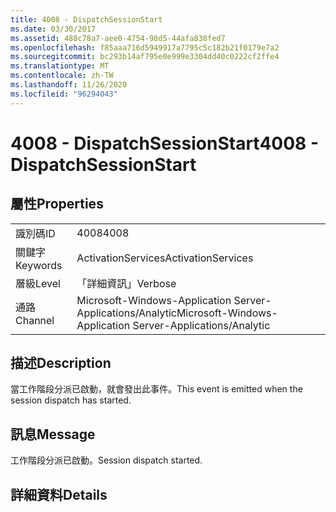 ```yaml
---
title: 4008 - DispatchSessionStart
ms.date: 03/30/2017
ms.assetid: 488c78a7-aee0-4754-98d5-44afa838fed7
ms.openlocfilehash: f85aaa716d5949917a7795c5c182b21f0179e7a2
ms.sourcegitcommit: bc293b14af795e0e999e3304dd40c0222cf2ffe4
ms.translationtype: MT
ms.contentlocale: zh-TW
ms.lasthandoff: 11/26/2020
ms.locfileid: "96294043"
---
```

# <a name="4008---dispatchsessionstart"></a><span data-ttu-id="033d6-102">4008 - DispatchSessionStart</span><span class="sxs-lookup"><span data-stu-id="033d6-102">4008 - DispatchSessionStart</span></span>

## <a name="properties"></a><span data-ttu-id="033d6-103">屬性</span><span class="sxs-lookup"><span data-stu-id="033d6-103">Properties</span></span>  
  
|||  
|-|-|  
|<span data-ttu-id="033d6-104">識別碼</span><span class="sxs-lookup"><span data-stu-id="033d6-104">ID</span></span>|<span data-ttu-id="033d6-105">4008</span><span class="sxs-lookup"><span data-stu-id="033d6-105">4008</span></span>|  
|<span data-ttu-id="033d6-106">關鍵字</span><span class="sxs-lookup"><span data-stu-id="033d6-106">Keywords</span></span>|<span data-ttu-id="033d6-107">ActivationServices</span><span class="sxs-lookup"><span data-stu-id="033d6-107">ActivationServices</span></span>|  
|<span data-ttu-id="033d6-108">層級</span><span class="sxs-lookup"><span data-stu-id="033d6-108">Level</span></span>|<span data-ttu-id="033d6-109">「詳細資訊」</span><span class="sxs-lookup"><span data-stu-id="033d6-109">Verbose</span></span>|  
|<span data-ttu-id="033d6-110">通路</span><span class="sxs-lookup"><span data-stu-id="033d6-110">Channel</span></span>|<span data-ttu-id="033d6-111">Microsoft-Windows-Application Server-Applications/Analytic</span><span class="sxs-lookup"><span data-stu-id="033d6-111">Microsoft-Windows-Application Server-Applications/Analytic</span></span>|  
  
## <a name="description"></a><span data-ttu-id="033d6-112">描述</span><span class="sxs-lookup"><span data-stu-id="033d6-112">Description</span></span>  

 <span data-ttu-id="033d6-113">當工作階段分派已啟動，就會發出此事件。</span><span class="sxs-lookup"><span data-stu-id="033d6-113">This event is emitted when the session dispatch has started.</span></span>  
  
## <a name="message"></a><span data-ttu-id="033d6-114">訊息</span><span class="sxs-lookup"><span data-stu-id="033d6-114">Message</span></span>  

 <span data-ttu-id="033d6-115">工作階段分派已啟動。</span><span class="sxs-lookup"><span data-stu-id="033d6-115">Session dispatch started.</span></span>  
  
## <a name="details"></a><span data-ttu-id="033d6-116">詳細資料</span><span class="sxs-lookup"><span data-stu-id="033d6-116">Details</span></span>
